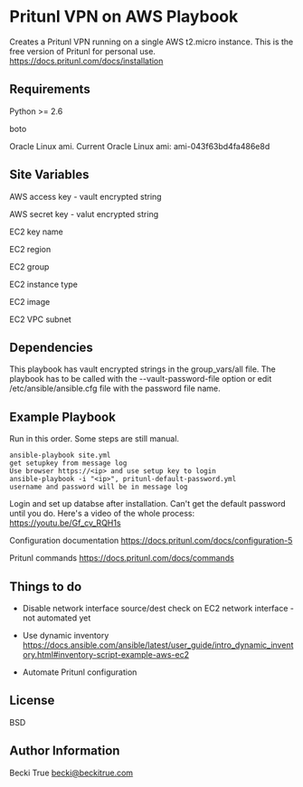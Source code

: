 Pritunl VPN on AWS Playbook
=========

Creates a Pritunl VPN running on a single AWS t2.micro instance. This is the free version of Pritunl for personal use.
https://docs.pritunl.com/docs/installation

Requirements
------------    

Python >= 2.6

boto

Oracle Linux ami. Current Oracle Linux ami: ami-043f63bd4fa486e8d

Site Variables
--------------

AWS access key - vault encrypted string

AWS secret key - valut encrypted string

EC2 key name

EC2 region

EC2 group

EC2 instance type

EC2 image

EC2 VPC subnet

Dependencies
------------

This playbook has vault encrypted strings in the group_vars/all file. The playbook has to be called with the --vault-password-file option or edit /etc/ansible/ansible.cfg file with the password file name.

Example Playbook
----------------

Run in this order. Some steps are still manual.

    ansible-playbook site.yml 
    get setupkey from message log
    Use browser https://<ip> and use setup key to login
    ansible-playbook -i "<ip>", pritunl-default-password.yml
    username and password will be in message log

Login and set up databse after installation. Can't get the default password until you do. Here's a video of the whole process: https://youtu.be/Gf_cv_RQH1s

Configuration documentation 
https://docs.pritunl.com/docs/configuration-5

Pritunl commands 
https://docs.pritunl.com/docs/commands


Things to do
----------------
* Disable network interface source/dest check on EC2 network interface - not automated yet

* Use dynamic inventory
https://docs.ansible.com/ansible/latest/user_guide/intro_dynamic_inventory.html#inventory-script-example-aws-ec2

* Automate Pritunl configuration

License
-------

BSD

Author Information
------------------

Becki True
becki@beckitrue.com

